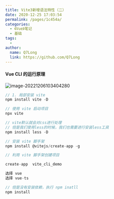 ```yaml
---
title: Vite3新增语法特性（⼆）
date: 2020-12-25 17:03:54
permalink: /pages/1c454a/
categories:
  - 《Vue》笔记
  - 基础
tags:
  -
author:
  name: Q7Long
  link: https://github.com/Q7Long
---
```


#### Vue CLI 的运行原理

![image-20221206103404280](http://www.zhangqilong.cn/img/qlBlog_images/Vue%E5%9F%BA%E7%A1%80/11_Vite3%E6%96%B0%E5%A2%9E%E8%AF%AD%E6%B3%95%E7%89%B9%E6%80%A7%EF%BC%88%E2%BC%86%EF%BC%89.assets/image-20221206103404280.png)

```js
// 1. 局部安装 vite
npm install vite -D

// 使用 vite 启动项目
npx vite

// vite默认就会对css进行处理
// 但是我们使用less的时候，我们也需要进行安装less工具
npm install less -D

// 安装 vite 脚手架
npm install @vitejs/create-app -g

// 利用 vite 脚手架创建项目

create-app  vite_cli_demo

选择 vue
选择 vue-ts

// 但是没有安装依赖，执行 npm inatll
npm install
```
